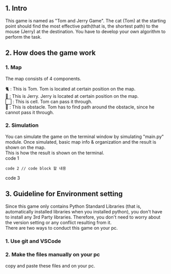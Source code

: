 ## 1. Intro
This game is named as "Tom and Jerry Game". The cat (Tom) at the starting point should find the most effective path(that is, the shortest path) to the mouse (Jerry) at the destination. You have to develop your own algorithm to perform the task. 

## 2. How does the game work
### 1. Map  
The map consists of 4 components.  
  
🐈 : This is Tom. Tom is located at certain position on the map.  
🐀 : This is Jerry. Jerry is located at certain position on the map.  
⬜ : This is cell. Tom can pass it through.  
🔵 : This is obstacle. Tom has to find path around the obstacle, since he cannot pass it through.  

### 2. Simulation
You can simulate the game on the terminal window by simulating "main.py" module. Once simulated, basic map info & organization and the result is shown on the map.  
This is how the result is shown on the terminal.  
code 1

    code 2 // code block 할 내용

code 3 


## 3. Guideline for Environment setting
Since this game only contains Python Standard Libraries (that is, automatically installed libraries when you installed python), you don't have to install any 3rd Party libraries. Therefore, you don't need to worry about the version setting or any conflict resulting from it.  
There are two ways to conduct this game on your pc.  
### 1. Use git and VSCode

### 2. Make the files manually on your pc  
copy and paste these files and on your pc.
